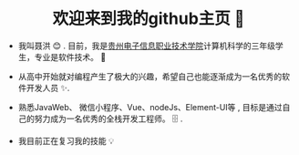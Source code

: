 <h1 align="center"> 欢迎来到我的github主页 👋 </h1>


* 我叫聂洪 :blush:	 . 目前，我是[贵州电子信息职业技术学院](http://www.gzeic.com/)计算机科学的三年级学生，专业是软件技术。 :satellite:

* 从高中开始就对编程产生了极大的兴趣，希望自己也能逐渐成为一名优秀的软件开发人员  :sparkles:.

* 熟悉JavaWeb、 微信小程序、Vue、nodeJs、Element-UI等 , 目标是通过自己的努力成为一名优秀的全栈开发工程师。 :file_cabinet: .

* 我目前正在复习我的技能 :bulb:
